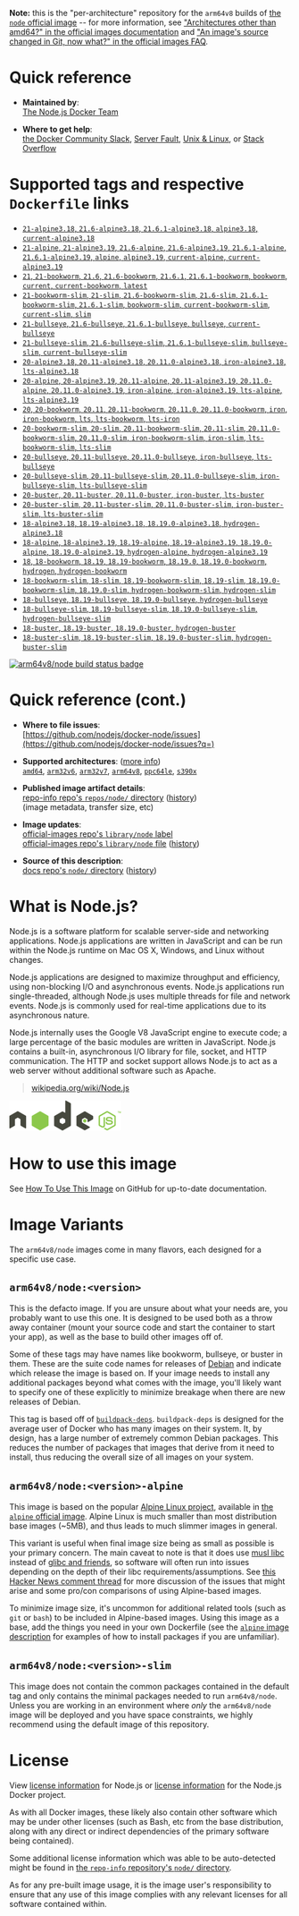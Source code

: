 <!--

********************************************************************************

WARNING:

    DO NOT EDIT "node/README.md"

    IT IS AUTO-GENERATED

    (from the other files in "node/" combined with a set of templates)

********************************************************************************

-->

**Note:** this is the "per-architecture" repository for the `arm64v8` builds of [the `node` official image](https://hub.docker.com/_/node) -- for more information, see ["Architectures other than amd64?" in the official images documentation](https://github.com/docker-library/official-images#architectures-other-than-amd64) and ["An image's source changed in Git, now what?" in the official images FAQ](https://github.com/docker-library/faq#an-images-source-changed-in-git-now-what).

# Quick reference

-	**Maintained by**:  
	[The Node.js Docker Team](https://github.com/nodejs/docker-node)

-	**Where to get help**:  
	[the Docker Community Slack](https://dockr.ly/comm-slack), [Server Fault](https://serverfault.com/help/on-topic), [Unix & Linux](https://unix.stackexchange.com/help/on-topic), or [Stack Overflow](https://stackoverflow.com/help/on-topic)

# Supported tags and respective `Dockerfile` links

-	[`21-alpine3.18`, `21.6-alpine3.18`, `21.6.1-alpine3.18`, `alpine3.18`, `current-alpine3.18`](https://github.com/nodejs/docker-node/blob/f23e4825c88d41d6c46f9911f582ac6cc966abca/21/alpine3.18/Dockerfile)
-	[`21-alpine`, `21-alpine3.19`, `21.6-alpine`, `21.6-alpine3.19`, `21.6.1-alpine`, `21.6.1-alpine3.19`, `alpine`, `alpine3.19`, `current-alpine`, `current-alpine3.19`](https://github.com/nodejs/docker-node/blob/f23e4825c88d41d6c46f9911f582ac6cc966abca/21/alpine3.19/Dockerfile)
-	[`21`, `21-bookworm`, `21.6`, `21.6-bookworm`, `21.6.1`, `21.6.1-bookworm`, `bookworm`, `current`, `current-bookworm`, `latest`](https://github.com/nodejs/docker-node/blob/f23e4825c88d41d6c46f9911f582ac6cc966abca/21/bookworm/Dockerfile)
-	[`21-bookworm-slim`, `21-slim`, `21.6-bookworm-slim`, `21.6-slim`, `21.6.1-bookworm-slim`, `21.6.1-slim`, `bookworm-slim`, `current-bookworm-slim`, `current-slim`, `slim`](https://github.com/nodejs/docker-node/blob/f23e4825c88d41d6c46f9911f582ac6cc966abca/21/bookworm-slim/Dockerfile)
-	[`21-bullseye`, `21.6-bullseye`, `21.6.1-bullseye`, `bullseye`, `current-bullseye`](https://github.com/nodejs/docker-node/blob/f23e4825c88d41d6c46f9911f582ac6cc966abca/21/bullseye/Dockerfile)
-	[`21-bullseye-slim`, `21.6-bullseye-slim`, `21.6.1-bullseye-slim`, `bullseye-slim`, `current-bullseye-slim`](https://github.com/nodejs/docker-node/blob/f23e4825c88d41d6c46f9911f582ac6cc966abca/21/bullseye-slim/Dockerfile)
-	[`20-alpine3.18`, `20.11-alpine3.18`, `20.11.0-alpine3.18`, `iron-alpine3.18`, `lts-alpine3.18`](https://github.com/nodejs/docker-node/blob/ab5769dc69feb4007d9aafb03316ea0e3edb4227/20/alpine3.18/Dockerfile)
-	[`20-alpine`, `20-alpine3.19`, `20.11-alpine`, `20.11-alpine3.19`, `20.11.0-alpine`, `20.11.0-alpine3.19`, `iron-alpine`, `iron-alpine3.19`, `lts-alpine`, `lts-alpine3.19`](https://github.com/nodejs/docker-node/blob/ab5769dc69feb4007d9aafb03316ea0e3edb4227/20/alpine3.19/Dockerfile)
-	[`20`, `20-bookworm`, `20.11`, `20.11-bookworm`, `20.11.0`, `20.11.0-bookworm`, `iron`, `iron-bookworm`, `lts`, `lts-bookworm`, `lts-iron`](https://github.com/nodejs/docker-node/blob/ab5769dc69feb4007d9aafb03316ea0e3edb4227/20/bookworm/Dockerfile)
-	[`20-bookworm-slim`, `20-slim`, `20.11-bookworm-slim`, `20.11-slim`, `20.11.0-bookworm-slim`, `20.11.0-slim`, `iron-bookworm-slim`, `iron-slim`, `lts-bookworm-slim`, `lts-slim`](https://github.com/nodejs/docker-node/blob/ab5769dc69feb4007d9aafb03316ea0e3edb4227/20/bookworm-slim/Dockerfile)
-	[`20-bullseye`, `20.11-bullseye`, `20.11.0-bullseye`, `iron-bullseye`, `lts-bullseye`](https://github.com/nodejs/docker-node/blob/ab5769dc69feb4007d9aafb03316ea0e3edb4227/20/bullseye/Dockerfile)
-	[`20-bullseye-slim`, `20.11-bullseye-slim`, `20.11.0-bullseye-slim`, `iron-bullseye-slim`, `lts-bullseye-slim`](https://github.com/nodejs/docker-node/blob/ab5769dc69feb4007d9aafb03316ea0e3edb4227/20/bullseye-slim/Dockerfile)
-	[`20-buster`, `20.11-buster`, `20.11.0-buster`, `iron-buster`, `lts-buster`](https://github.com/nodejs/docker-node/blob/ab5769dc69feb4007d9aafb03316ea0e3edb4227/20/buster/Dockerfile)
-	[`20-buster-slim`, `20.11-buster-slim`, `20.11.0-buster-slim`, `iron-buster-slim`, `lts-buster-slim`](https://github.com/nodejs/docker-node/blob/ab5769dc69feb4007d9aafb03316ea0e3edb4227/20/buster-slim/Dockerfile)
-	[`18-alpine3.18`, `18.19-alpine3.18`, `18.19.0-alpine3.18`, `hydrogen-alpine3.18`](https://github.com/nodejs/docker-node/blob/f416b53801a9d49d6ce6b2c038c8bc9ed93625dd/18/alpine3.18/Dockerfile)
-	[`18-alpine`, `18-alpine3.19`, `18.19-alpine`, `18.19-alpine3.19`, `18.19.0-alpine`, `18.19.0-alpine3.19`, `hydrogen-alpine`, `hydrogen-alpine3.19`](https://github.com/nodejs/docker-node/blob/5bb305299145aa996bd3e0a701e5a3c3d587ad82/18/alpine3.19/Dockerfile)
-	[`18`, `18-bookworm`, `18.19`, `18.19-bookworm`, `18.19.0`, `18.19.0-bookworm`, `hydrogen`, `hydrogen-bookworm`](https://github.com/nodejs/docker-node/blob/f416b53801a9d49d6ce6b2c038c8bc9ed93625dd/18/bookworm/Dockerfile)
-	[`18-bookworm-slim`, `18-slim`, `18.19-bookworm-slim`, `18.19-slim`, `18.19.0-bookworm-slim`, `18.19.0-slim`, `hydrogen-bookworm-slim`, `hydrogen-slim`](https://github.com/nodejs/docker-node/blob/f416b53801a9d49d6ce6b2c038c8bc9ed93625dd/18/bookworm-slim/Dockerfile)
-	[`18-bullseye`, `18.19-bullseye`, `18.19.0-bullseye`, `hydrogen-bullseye`](https://github.com/nodejs/docker-node/blob/f416b53801a9d49d6ce6b2c038c8bc9ed93625dd/18/bullseye/Dockerfile)
-	[`18-bullseye-slim`, `18.19-bullseye-slim`, `18.19.0-bullseye-slim`, `hydrogen-bullseye-slim`](https://github.com/nodejs/docker-node/blob/f416b53801a9d49d6ce6b2c038c8bc9ed93625dd/18/bullseye-slim/Dockerfile)
-	[`18-buster`, `18.19-buster`, `18.19.0-buster`, `hydrogen-buster`](https://github.com/nodejs/docker-node/blob/f416b53801a9d49d6ce6b2c038c8bc9ed93625dd/18/buster/Dockerfile)
-	[`18-buster-slim`, `18.19-buster-slim`, `18.19.0-buster-slim`, `hydrogen-buster-slim`](https://github.com/nodejs/docker-node/blob/f416b53801a9d49d6ce6b2c038c8bc9ed93625dd/18/buster-slim/Dockerfile)

[![arm64v8/node build status badge](https://img.shields.io/jenkins/s/https/doi-janky.infosiftr.net/job/multiarch/job/arm64v8/job/node.svg?label=arm64v8/node%20%20build%20job)](https://doi-janky.infosiftr.net/job/multiarch/job/arm64v8/job/node/)

# Quick reference (cont.)

-	**Where to file issues**:  
	[https://github.com/nodejs/docker-node/issues](https://github.com/nodejs/docker-node/issues?q=)

-	**Supported architectures**: ([more info](https://github.com/docker-library/official-images#architectures-other-than-amd64))  
	[`amd64`](https://hub.docker.com/r/amd64/node/), [`arm32v6`](https://hub.docker.com/r/arm32v6/node/), [`arm32v7`](https://hub.docker.com/r/arm32v7/node/), [`arm64v8`](https://hub.docker.com/r/arm64v8/node/), [`ppc64le`](https://hub.docker.com/r/ppc64le/node/), [`s390x`](https://hub.docker.com/r/s390x/node/)

-	**Published image artifact details**:  
	[repo-info repo's `repos/node/` directory](https://github.com/docker-library/repo-info/blob/master/repos/node) ([history](https://github.com/docker-library/repo-info/commits/master/repos/node))  
	(image metadata, transfer size, etc)

-	**Image updates**:  
	[official-images repo's `library/node` label](https://github.com/docker-library/official-images/issues?q=label%3Alibrary%2Fnode)  
	[official-images repo's `library/node` file](https://github.com/docker-library/official-images/blob/master/library/node) ([history](https://github.com/docker-library/official-images/commits/master/library/node))

-	**Source of this description**:  
	[docs repo's `node/` directory](https://github.com/docker-library/docs/tree/master/node) ([history](https://github.com/docker-library/docs/commits/master/node))

# What is Node.js?

Node.js is a software platform for scalable server-side and networking applications. Node.js applications are written in JavaScript and can be run within the Node.js runtime on Mac OS X, Windows, and Linux without changes.

Node.js applications are designed to maximize throughput and efficiency, using non-blocking I/O and asynchronous events. Node.js applications run single-threaded, although Node.js uses multiple threads for file and network events. Node.js is commonly used for real-time applications due to its asynchronous nature.

Node.js internally uses the Google V8 JavaScript engine to execute code; a large percentage of the basic modules are written in JavaScript. Node.js contains a built-in, asynchronous I/O library for file, socket, and HTTP communication. The HTTP and socket support allows Node.js to act as a web server without additional software such as Apache.

> [wikipedia.org/wiki/Node.js](https://en.wikipedia.org/wiki/Node.js)

![logo](https://raw.githubusercontent.com/docker-library/docs/01c12653951b2fe592c1f93a13b4e289ada0e3a1/node/logo.png)

# How to use this image

See [How To Use This Image](https://github.com/nodejs/docker-node/blob/master/README.md#how-to-use-this-image) on GitHub for up-to-date documentation.

# Image Variants

The `arm64v8/node` images come in many flavors, each designed for a specific use case.

## `arm64v8/node:<version>`

This is the defacto image. If you are unsure about what your needs are, you probably want to use this one. It is designed to be used both as a throw away container (mount your source code and start the container to start your app), as well as the base to build other images off of.

Some of these tags may have names like bookworm, bullseye, or buster in them. These are the suite code names for releases of [Debian](https://wiki.debian.org/DebianReleases) and indicate which release the image is based on. If your image needs to install any additional packages beyond what comes with the image, you'll likely want to specify one of these explicitly to minimize breakage when there are new releases of Debian.

This tag is based off of [`buildpack-deps`](https://hub.docker.com/_/buildpack-deps/). `buildpack-deps` is designed for the average user of Docker who has many images on their system. It, by design, has a large number of extremely common Debian packages. This reduces the number of packages that images that derive from it need to install, thus reducing the overall size of all images on your system.

## `arm64v8/node:<version>-alpine`

This image is based on the popular [Alpine Linux project](https://alpinelinux.org), available in [the `alpine` official image](https://hub.docker.com/_/alpine). Alpine Linux is much smaller than most distribution base images (~5MB), and thus leads to much slimmer images in general.

This variant is useful when final image size being as small as possible is your primary concern. The main caveat to note is that it does use [musl libc](https://musl.libc.org) instead of [glibc and friends](https://www.etalabs.net/compare_libcs.html), so software will often run into issues depending on the depth of their libc requirements/assumptions. See [this Hacker News comment thread](https://news.ycombinator.com/item?id=10782897) for more discussion of the issues that might arise and some pro/con comparisons of using Alpine-based images.

To minimize image size, it's uncommon for additional related tools (such as `git` or `bash`) to be included in Alpine-based images. Using this image as a base, add the things you need in your own Dockerfile (see the [`alpine` image description](https://hub.docker.com/_/alpine/) for examples of how to install packages if you are unfamiliar).

## `arm64v8/node:<version>-slim`

This image does not contain the common packages contained in the default tag and only contains the minimal packages needed to run `arm64v8/node`. Unless you are working in an environment where *only* the `arm64v8/node` image will be deployed and you have space constraints, we highly recommend using the default image of this repository.

# License

View [license information](https://github.com/nodejs/node/blob/master/LICENSE) for Node.js or [license information](https://github.com/nodejs/docker-node/blob/master/LICENSE) for the Node.js Docker project.

As with all Docker images, these likely also contain other software which may be under other licenses (such as Bash, etc from the base distribution, along with any direct or indirect dependencies of the primary software being contained).

Some additional license information which was able to be auto-detected might be found in [the `repo-info` repository's `node/` directory](https://github.com/docker-library/repo-info/tree/master/repos/node).

As for any pre-built image usage, it is the image user's responsibility to ensure that any use of this image complies with any relevant licenses for all software contained within.
